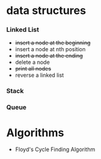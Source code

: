 # data structures

### Linked List
- ~~insert a node at the beginning~~
- insert a node at nth position
- ~~insert a node at the ending~~
- delete a node
- ~~print all nodes~~
- reverse a linked list

### Stack

### Queue

# Algorithms
- Floyd's Cycle Finding Algorithm
